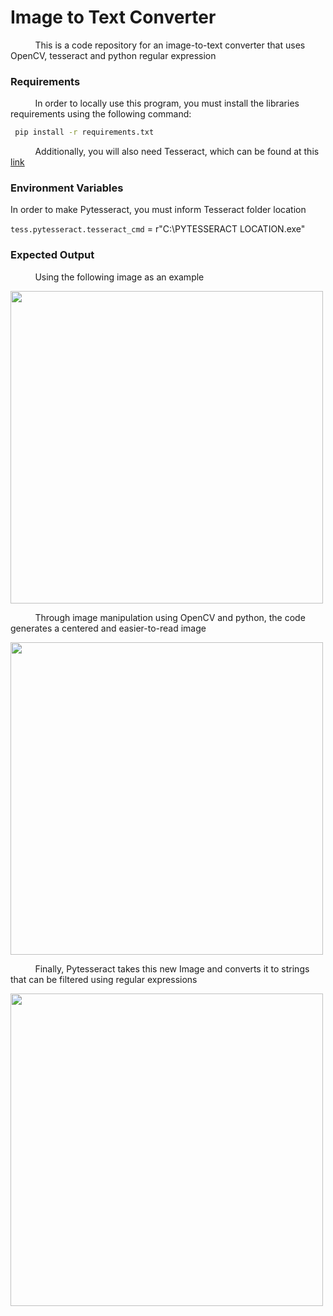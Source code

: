 # Image to Text Converter

&nbsp;&nbsp;&nbsp;&nbsp;&nbsp;&nbsp;&nbsp;&nbsp;&nbsp;
This is a code repository for an image-to-text converter that uses OpenCV, tesseract and python regular expression

<h3>Requirements</h3>

&nbsp;&nbsp;&nbsp;&nbsp;&nbsp;&nbsp;&nbsp;&nbsp;&nbsp;
In order to locally use this program, you must install the libraries requirements using the following command: 

```bash
 pip install -r requirements.txt
```
&nbsp;&nbsp;&nbsp;&nbsp;&nbsp;&nbsp;&nbsp;&nbsp;&nbsp;
Additionally, you will also need Tesseract, which can be found at this [link](https://tesseract-ocr.github.io/tessdoc/Compiling.html)

<h3>Environment Variables</h3>

In order to make Pytesseract, you must inform Tesseract folder location

`tess.pytesseract.tesseract_cmd` = r"C:\PYTESSERACT LOCATION.exe"

<h3>Expected Output</h3>

&nbsp;&nbsp;&nbsp;&nbsp;&nbsp;&nbsp;&nbsp;&nbsp;&nbsp;
Using the following image as an example

<img src="https://user-images.githubusercontent.com/52424334/213899698-c3e0c73d-42d4-475a-95c7-60c7fa1658f9.jpg" width="500">

&nbsp;&nbsp;&nbsp;&nbsp;&nbsp;&nbsp;&nbsp;&nbsp;&nbsp;
Through image manipulation using OpenCV and python, the code generates a centered and easier-to-read image

<img src="https://user-images.githubusercontent.com/52424334/213899700-3854ea09-aad1-441a-8137-c14c62f188d7.png" width="500">

&nbsp;&nbsp;&nbsp;&nbsp;&nbsp;&nbsp;&nbsp;&nbsp;&nbsp;
Finally, Pytesseract takes this new Image and converts it to strings that can be filtered using regular expressions


<img src="https://user-images.githubusercontent.com/52424334/213899705-c2897134-5cd7-469e-b2a2-ab11300c7780.png" width="500">
